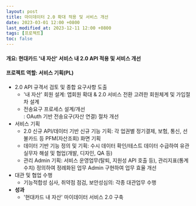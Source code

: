```yaml
---
layout: post
title: 마이데이터 2.0 확대 적용 및 서비스 개선
date: 2023-03-01 12:00 +0800
last_modified_at: 2023-12-11 12:00 +0800
tags: [프로젝트]
toc: false
---
```

#### 개요: 현대카드 '내 자산' 서비스 내 2.0 API 적용 및 서비스 개선
#### 프로젝트 역할: 서비스 기획(PL)

- 2.0 API 규격서 검토 및 종합 요구사항 도출
    + '내 자산' 회원 설계: 앱회원 확대 & 2.0 서비스 전환 고려한 회원체계 및 가입절차 설계
    + 전송요구 프로세스 설계/개선<br>: OAuth 기반 전송요구(자산 연결) 절차 개선
- 서비스 기획
    + 2.0 신규 API/데이터 기반 신규 기능 기획: 각 업권별 정기결제, 보험, 통신, 선불카드 등 PFM(자산조회) 화면 기획<br>
    + 데이터 기반 기능 정의 및 기획: 수시 데이터 확인/테스트 데이터 수급하여 유관 실무자 해설 및 협업(개발, 디자인, QA 등)
    + 관리 Admin 기획: 서비스 운영업무(탈퇴, 지원성 API 호출 등), 관리지표(통계수치) 정의하여 정례화된 업무 Admin 구현하여 업무 효율 개선
- 대관 및 협업 수행
    + 기능적합성 심사, 취약점 점검, 보안성심의: 각종 대관업무 수행
- **성과**
    + '현대카드 내 자산' 마이데이터 서비스 2.0 구축